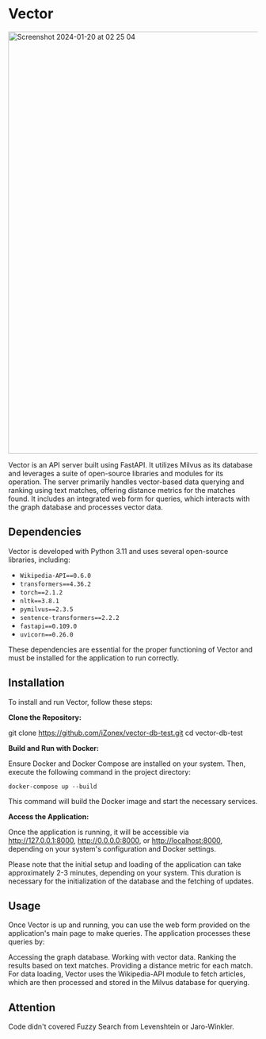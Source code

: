 # Vector


<img width="851" alt="Screenshot 2024-01-20 at 02 25 04" src="https://github.com/iZonex/vector-db-test/assets/2759749/fb01ca8a-be78-4f54-8ab5-d6d9a561ef70">


Vector is an API server built using FastAPI. It utilizes Milvus as its database and leverages a suite of open-source libraries and modules for its operation. The server primarily handles vector-based data querying and ranking using text matches, offering distance metrics for the matches found. It includes an integrated web form for queries, which interacts with the graph database and processes vector data.

## Dependencies

Vector is developed with Python 3.11 and uses several open-source libraries, including:

- `Wikipedia-API==0.6.0`
- `transformers==4.36.2`
- `torch==2.1.2`
- `nltk==3.8.1`
- `pymilvus==2.3.5`
- `sentence-transformers==2.2.2`
- `fastapi==0.109.0`
- `uvicorn==0.26.0`

These dependencies are essential for the proper functioning of Vector and must be installed for the application to run correctly.

## Installation

To install and run Vector, follow these steps:

**Clone the Repository:**

   git clone <https://github.com/iZonex/vector-db-test.git>
   cd vector-db-test

**Build and Run with Docker:**

Ensure Docker and Docker Compose are installed on your system. Then, execute the following command in the project directory:

    docker-compose up --build

This command will build the Docker image and start the necessary services.

**Access the Application:**

Once the application is running, it will be accessible via <http://127.0.0.1:8000>, <http://0.0.0.0:8000>, or <http://localhost:8000>, depending on your system's configuration and Docker settings.

Please note that the initial setup and loading of the application can take approximately 2-3 minutes, depending on your system. This duration is necessary for the initialization of the database and the fetching of updates.

## Usage

Once Vector is up and running, you can use the web form provided on the application's main page to make queries. The application processes these queries by:

Accessing the graph database.
Working with vector data.
Ranking the results based on text matches.
Providing a distance metric for each match.
For data loading, Vector uses the Wikipedia-API module to fetch articles, which are then processed and stored in the Milvus database for querying.

## Attention

Code didn't covered Fuzzy Search from Levenshtein or Jaro-Winkler.
